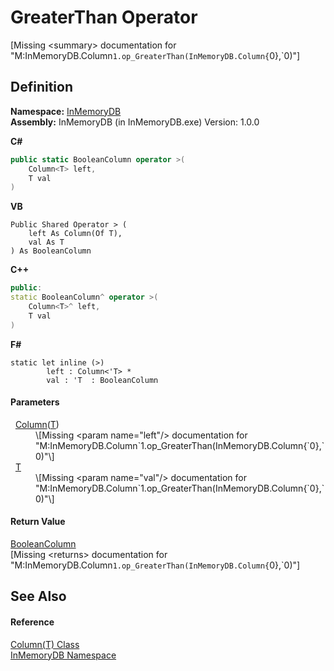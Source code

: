 # GreaterThan Operator


\[Missing &lt;summary&gt; documentation for "M:InMemoryDB.Column`1.op_GreaterThan(InMemoryDB.Column{`0},`0)"\]



## Definition
**Namespace:** <a href="044e8d7f-0f94-a8b4-bd65-529f6359fdf7">InMemoryDB</a>  
**Assembly:** InMemoryDB (in InMemoryDB.exe) Version: 1.0.0

**C#**
``` C#
public static BooleanColumn operator >(
	Column<T> left,
	T val
)
```
**VB**
``` VB
Public Shared Operator > ( 
	left As Column(Of T),
	val As T
) As BooleanColumn
```
**C++**
``` C++
public:
static BooleanColumn^ operator >(
	Column<T>^ left, 
	T val
)
```
**F#**
``` F#
static let inline (>)
        left : Column<'T> * 
        val : 'T  : BooleanColumn
```



#### Parameters
<dl><dt>  <a href="a3853ea2-4fee-619e-3239-92fbf306e5a8">Column</a>(<a href="a3853ea2-4fee-619e-3239-92fbf306e5a8">T</a>)</dt><dd>\[Missing &lt;param name="left"/&gt; documentation for "M:InMemoryDB.Column`1.op_GreaterThan(InMemoryDB.Column{`0},`0)"\]</dd><dt>  <a href="a3853ea2-4fee-619e-3239-92fbf306e5a8">T</a></dt><dd>\[Missing &lt;param name="val"/&gt; documentation for "M:InMemoryDB.Column`1.op_GreaterThan(InMemoryDB.Column{`0},`0)"\]</dd></dl>

#### Return Value
<a href="98994abe-26d5-edd7-b45e-66432979d475">BooleanColumn</a>  
\[Missing &lt;returns&gt; documentation for "M:InMemoryDB.Column`1.op_GreaterThan(InMemoryDB.Column{`0},`0)"\]

## See Also


#### Reference
<a href="a3853ea2-4fee-619e-3239-92fbf306e5a8">Column(T) Class</a>  
<a href="044e8d7f-0f94-a8b4-bd65-529f6359fdf7">InMemoryDB Namespace</a>  
